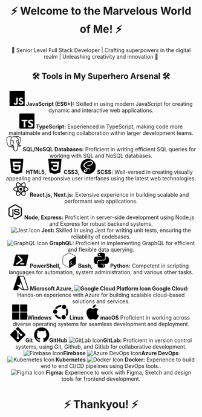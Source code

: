 <div align="center">
  <!-- Replace the image URL with your own Marvel-themed image -->
  <!-- <img src="https://your-image-url.com/marvel-header.jpg" alt="Marvel Header Image"> -->
  <h1>⚡ Welcome to the Marvelous World of Me! ⚡</h1>
</div>

<!-- Superhero Biography -->
<p align="center">
  🦸 Senior Level Full Stack Developer | Crafting superpowers in the digital realm | Unleashing creativity and innovation 🌌
</p>


<!-- Superhero Toolbox -->
<h2 align="center">🛠️ Tools in My Superhero Arsenal 🛠️</h2>

<!-- Superhero Skill Set -->
<div align="center">
  <div align="center">
    <img src="./assets/icons/javascript.svg" alt="JavaScript Icon" title="JavaScript" width="40" height="40">
    <strong>JavaScript (ES6+):</strong> Skilled in using modern JavaScript for creating dynamic and interactive web applications.
  </div>
  <div align="center">
    <img src="./assets/icons/typescript.svg" alt="TypeScript Icon" title="TypeScript" width="40" height="40">
    <strong>TypeScript:</strong> Experienced in TypeScript, making code more maintainable and fostering collaboration within larger development teams.
  </div>
  <div align="center">
    <img src="./assets/icons/postgresql.svg" alt="SQL Icon" title="PostgreSQL" width="40" height="40">
    <strong>SQL/NoSQL Databases:</strong> Proficient in writing efficient SQL queries for working with SQL and NoSQL databases.
  </div>
  <div align="center">
    <img src="./assets/icons/html5.svg" alt="HTML5 Icon" title="HTML5" width="40" height="40">
    <strong>HTML5, <img src="./assets/icons/css3.svg" alt="CSS3 Icon" title="CSS3" width="40" height="40"> CSS3, <img src="./assets/icons/sass.svg" alt="SCSS Icon" title="SCSS" width="40" height="40"> SCSS:</strong> Well-versed in creating visually appealing and responsive user interfaces using the latest web technologies.
  </div>
</div>

<!-- Marvelous Frameworks -->
<div align="center">
  <div align="center">
    <img src="./assets/icons/react.svg" alt="React.js Icon" title="React.js" width="40" height="40">
    <strong>React.js, Next.js:</strong> Extensive experience in building scalable and performant web applications.
  </div>
  <div align="center">
    <img src="./assets/icons/nodedotjs.svg" alt="Node.js Icon" title="Node.js" width="40" height="40">
    <strong>Node, Express:</strong> Proficient in server-side development using Node.js and Express for robust backend systems.
  </div>
  <div align="center">
    <img src="https://simpleicons.org/icons/jest.svg" alt="Jest Icon" title="Jest" width="40" height="40">
    <strong>Jest:</strong> Skilled in using Jest for writing unit tests, ensuring the reliability of codebases.
  </div>
  <div align="center">
    <img src="https://simpleicons.org/icons/graphql.svg" alt="GraphQL Icon" title="GraphQL" width="40" height="40">
    <strong>GraphQL:</strong> Proficient in implementing GraphQL for efficient and flexible data querying.
  </div>
</div>

<!-- Superhero Scripting -->
<div align="center">
  <div align="center">
    <img src="./assets/icons/powershell.svg" alt="PowerShell Icon" title="PowerShell" width="40" height="40">
    <strong>PowerShell, <img src="./assets/icons/gnubash.svg" alt="GNU Bash Icon" title="GNU Bash" width="40" height="40"> Bash, <img src="./assets/icons/python.svg" alt="Python Icon" title="Python" width="40" height="40"> Python:</strong> Competent in scripting languages for automation, system administration, and various other tasks.
  </div>
</div>

<!-- Cloud Realms -->
<div align="center">
  <div align="center">
    <img src="./assets/icons/microsoftazure.svg" alt="Microsoft Azure Icon" title="Microsoft Azure" width="40" height="40">
    <strong>Microsoft Azure, <img src="https://img.icons8.com/color/452/google-cloud-platform.png" alt="Google Cloud Platform Icon" title="Google Cloud Platform" width="40" height="40"> Google Cloud:</strong> Hands-on experience with Azure for building scalable cloud-based solutions and services.
  </div>
</div>

<!-- Operating Superhero Systems -->
<div align="center">
  <div align="center">
    <img src="./assets/icons/microsoft.svg" alt="Windows Icon" title="Windows" width="40" height="40"><strong>Windows</strong>
    <img src="./assets/icons/ubuntu.svg" alt="Unix Icon" title="Unix" width="40" height="40"> <strong>Linux</strong>
    <img src="./assets/icons/apple.svg" alt="macOS Icon" title="macOS" width="40" height="40"><strong>macOS</strong>
    Proficient in working across diverse operating systems for seamless development and deployment.
  </div>
</div>

<!-- DevOps Superhero Tools -->
<div align="center">
  <div align="center">
    <img src="./assets/icons/git.svg" alt="Git Icon" title="Git" width="40" height="40"><strong>Git</strong>
    <img src="./assets/icons/github.svg" alt="GitHub Icon" title="GitHub" width="40" height="40"><strong>GitHub</strong>
    <img src="https://simpleicons.org/icons/gitlab.svg" alt="GitLab Icon" title="GitLab" width="40" height="40"><strong>GitLab:</strong>
     Proficient in version control systems, using Git, Github, and Gitlab for collaborative development.
  </div>
  <div align="center">
    <img src="https://simpleicons.org/icons/firebase.svg" alt="Firebase Icon" title="Firebase" width="40" height="40"><strong>Firebase</strong>
    <img src="https://simpleicons.org/icons/azuredevops.svg" alt="Azure DevOps Icon" title="Azure DevOps" width="40" height="40"><strong>Azure DevOps</strong>
    <img src="https://simpleicons.org/icons/kubernetes.svg" alt="Kubernetes Icon" title="Kubernetes" width="40" height="40"><strong> Kubernetes</strong>
    <img src="https://simpleicons.org/icons/docker.svg" alt="Docker Icon" title="Docker" width="40" height="40"> <strong>Docker:</strong>
    Experience to build end to end CI/CD pipelines using DevOps tools..
  </div>
</div>

<!-- Other Marvelous Tools -->
<div align="center">
  <div align="center">
    <img src="https://simpleicons.org/icons/figma.svg" alt="Figma Icon" title="Figma" width="40" height="40">
    <strong>Figma:</strong> Experience to work with Figma, Sketch and design tools for frontend development.
  </div>
</div>

<div align="center">
  <h1>⚡ Thankyou! ⚡</h1>
</div>

